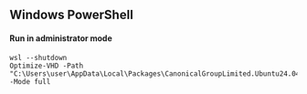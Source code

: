 ## Windows PowerShell

#### Run in administrator mode

```
wsl --shutdown
Optimize-VHD -Path "C:\Users\user\AppData\Local\Packages\CanonicalGroupLimited.Ubuntu24.04LTS_79rhkp1fndgsc\LocalState\ext4.vhdx" -Mode full
```

